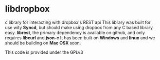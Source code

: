 libdropbox
==========

c library for interacting with dropbox's REST api
This library was built for use wity  **Syncd**, but should make using dropbox from any C based library easy. 
**librest**, the primary dependency is available on github, and only requires **libcurl** and **json-c**
It has been built on **Windows** and **linux** and we should be building on **Mac OSX** soon.

This code is provided under the GPLv3 
